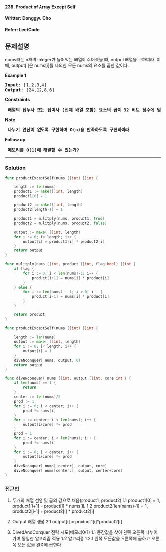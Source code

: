 #### 238. Product of Array Except Self
#### Writter: Donggyu Cho
#### Refer: LeetCode

## 문제설명
nums라는 n개의 integer가 들어있는 배열이 주어졌을 때, output 배열을 구하여라. 
이때, output[i]은 nums[i]를 제외한 모든 nums의 요소를 곱한 값이다.


<b>Example 1</b>
<pre>
<b>Input</b>: [1,2,3,4]
<b>Output</b>: [24,12,8,6]
</pre>

<b>Constraints</b>
<pre>
<b> 배열의 접두사 또는 접미사 (전체 배열 포함) 요소의 곱이 32 비트 정수에 맞는다는 것이 보장된다.</b>
</pre>

<b>Note</b>
<pre>
<b> 나누기 연산이 없도록 구현하며 O(n)을 만족하도록 구현하여라</b>
</pre>

<b>Follow up</b>
<pre>
<b> 메모리를 O(1)에 해결할 수 있는가?</b>
</pre>

* * *
### Solution
```go
func productExceptSelf(nums []int) []int {

	length := len(nums)
	product1 := make([]int, length)
	product1[0] = 1

	product2 := make([]int, length)
	product2[length-1] = 1

	product1 = mulitply(nums, product1, true)
	product2 = mulitply(nums, product2, false)

	output := make( []int, length)
	for i := 0; i< length; i++ {
		output[i] = product1[i] * product2[i]
	}
	return output
}

func mulitply(nums []int, product []int, flag bool) []int {
	if flag {
		for i := 0; i < len(nums)-1; i++ {
			product[i+1] = nums[i] * product[i]
		}
	} else {
		for i := len(nums) - 1; i > 0; i-- {
			product[i-1] = nums[i] * product[i]
		}
	}

	return product
}
```
```go
func productExceptSelf(nums []int) []int {

	length := len(nums)
	output := make( []int, length)
	for i := 0; i< length; i++ {
		output[i] = 1
	}
    diveNconquer( nums, output, 0)
	return output
}

func diveNconquer( nums []int, output []int, core int ) {
    if len(nums) == 1 {
        return 
    }
    center := len(nums)/2
    prod := 1
    for i := 0; i < center; i++ {
        prod *= nums[i]
    }
    for i := center; i < len(nums); i++ {
        output[i+core] *= prod
    }
    prod = 1
    for i := center; i < len(nums); i++ {
        prod *= nums[i]
    }
    for i := 0; i < center; i++ {
        output[i+core] *= prod
    }
    diveNconquer( nums[:center], output, core)
    diveNconquer( nums[center:], output, center+core)
}
```

### 접근법
1. 두개의 배열 선언 및 곱의 값으로 채움(product1, product2)
1.1 product1[0] = 1, product1[i+1] = product[i] * nums[i].
1.2 product2[len(nums)-1] = 1, product2[i-1] = product2[i] * product2[i]
2. Output 배열 생성
2.1 output[i] = product1[i]*product2[i]

1. DivedAndConquer 전략 시도(메모리O(1)
1.1 중간값을 찾아 왼쪽 오른쪽 나누어가며 동일한 알고리즘 적용
1.2 알고리즘
1.2.1 왼쪽 모든값을 오른쪽에 곱하고 오른쪽 모든 값을 왼쪽에 곱한다


